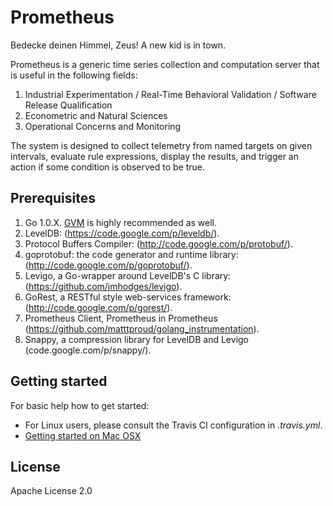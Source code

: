 # Prometheus

Bedecke deinen Himmel, Zeus!  A new kid is in town.

Prometheus is a generic time series collection and computation server that is
useful in the following fields:

1. Industrial Experimentation / Real-Time Behavioral Validation / Software Release Qualification
2. Econometric and Natural Sciences
3. Operational Concerns and Monitoring

The system is designed to collect telemetry from named targets on given
intervals, evaluate rule expressions, display the results, and trigger an
action if some condition is observed to be true.

## Prerequisites

  1. Go 1.0.X. [GVM](https://github.com/moovweb/gvm) is highly recommended as well.
  2. LevelDB: (https://code.google.com/p/leveldb/).
  3. Protocol Buffers Compiler: (http://code.google.com/p/protobuf/).
  4. goprotobuf: the code generator and runtime library: (http://code.google.com/p/goprotobuf/).
  5. Levigo, a Go-wrapper around LevelDB's C library: (https://github.com/jmhodges/levigo).
  6. GoRest, a RESTful style web-services framework: (http://code.google.com/p/gorest/).
  7. Prometheus Client, Prometheus in Prometheus (https://github.com/matttproud/golang_instrumentation).
  8. Snappy, a compression library for LevelDB and Levigo (code.google.com/p/snappy/).

## Getting started

For basic help how to get started:

  * For Linux users, please consult the Travis CI configuration in _.travis.yml_.
  * [Getting started on Mac OSX](guides/getting-started-osx.md)

## License

Apache License 2.0

